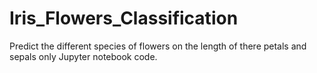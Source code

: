 # Iris_Flowers_Classification
Predict the different species of flowers on the length of there petals and sepals only Jupyter notebook code.
